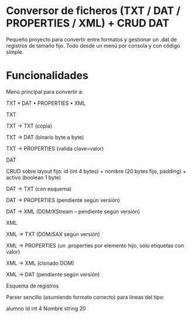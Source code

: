 # Conversor de ficheros (TXT / DAT / PROPERTIES / XML) + CRUD DAT

Pequeño proyecto para convertir entre formatos y gestionar un .dat de registros de tamaño fijo. Todo desde un menú por consola y con código simple.

# Funcionalidades

Menú principal para convertir a:

TXT • DAT • PROPERTIES • XML

TXT

TXT → TXT (copia)

TXT → DAT (binario byte a byte)

TXT → PROPERTIES (valida clave=valor)

DAT

CRUD sobre layout fijo:
id (int 4 bytes) + nombre (20 bytes fijo, padding) + activo (boolean 1 byte)

DAT → TXT (con esquema)

DAT → PROPERTIES (pendiente según versión)

DAT → XML (DOM/XStream – pendiente según versión)

XML

XML → TXT (DOM/SAX según versión)

XML → PROPERTIES (un .properties por elemento hijo, solo etiquetas con valor)

XML → XML (clonado DOM)

XML → DAT (pendiente según versión)

Esquema de registros

Parser sencillo (asumiendo formato correcto) para líneas del tipo:

alumno
Id int 4
Nombre string 20

